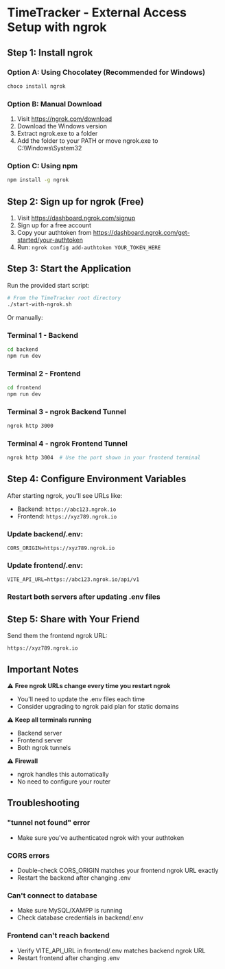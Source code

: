 # TimeTracker - External Access Setup with ngrok

## Step 1: Install ngrok

### Option A: Using Chocolatey (Recommended for Windows)
```bash
choco install ngrok
```

### Option B: Manual Download
1. Visit https://ngrok.com/download
2. Download the Windows version
3. Extract ngrok.exe to a folder
4. Add the folder to your PATH or move ngrok.exe to C:\Windows\System32

### Option C: Using npm
```bash
npm install -g ngrok
```

## Step 2: Sign up for ngrok (Free)
1. Visit https://dashboard.ngrok.com/signup
2. Sign up for a free account
3. Copy your authtoken from https://dashboard.ngrok.com/get-started/your-authtoken
4. Run: `ngrok config add-authtoken YOUR_TOKEN_HERE`

## Step 3: Start the Application

Run the provided start script:

```bash
# From the TimeTracker root directory
./start-with-ngrok.sh
```

Or manually:

### Terminal 1 - Backend
```bash
cd backend
npm run dev
```

### Terminal 2 - Frontend
```bash
cd frontend
npm run dev
```

### Terminal 3 - ngrok Backend Tunnel
```bash
ngrok http 3000
```

### Terminal 4 - ngrok Frontend Tunnel
```bash
ngrok http 3004  # Use the port shown in your frontend terminal
```

## Step 4: Configure Environment Variables

After starting ngrok, you'll see URLs like:
- Backend: `https://abc123.ngrok.io`
- Frontend: `https://xyz789.ngrok.io`

### Update backend/.env:
```env
CORS_ORIGIN=https://xyz789.ngrok.io
```

### Update frontend/.env:
```env
VITE_API_URL=https://abc123.ngrok.io/api/v1
```

### Restart both servers after updating .env files

## Step 5: Share with Your Friend

Send them the frontend ngrok URL:
```
https://xyz789.ngrok.io
```

## Important Notes

⚠️ **Free ngrok URLs change every time you restart ngrok**
- You'll need to update the .env files each time
- Consider upgrading to ngrok paid plan for static domains

⚠️ **Keep all terminals running**
- Backend server
- Frontend server
- Both ngrok tunnels

⚠️ **Firewall**
- ngrok handles this automatically
- No need to configure your router

## Troubleshooting

### "tunnel not found" error
- Make sure you've authenticated ngrok with your authtoken

### CORS errors
- Double-check CORS_ORIGIN matches your frontend ngrok URL exactly
- Restart the backend after changing .env

### Can't connect to database
- Make sure MySQL/XAMPP is running
- Check database credentials in backend/.env

### Frontend can't reach backend
- Verify VITE_API_URL in frontend/.env matches backend ngrok URL
- Restart frontend after changing .env
